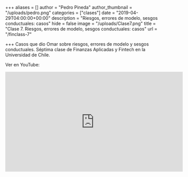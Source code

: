 +++
aliases = []
author = "Pedro Pineda"
author_thumbnail = "/uploads/pedro.png"
categories = ["clases"]
date = "2019-04-29T04:00:00+00:00"
description = "Riesgos, errores de modelo, sesgos conductuales: casos"
hide = false
image = "/uploads/Clase7.png"
title = "Clase 7. Riesgos, errores de modelo, sesgos conductuales: casos"
url = "/finclass-7"

+++
Casos que dio Omar sobre riesgos, errores de modelo y sesgos conductuales. Séptima clase de Finanzas Aplicadas y Fintech en la Universidad de Chile.

Ver en YouTube:

<iframe width="560" height="315" src="https://www.youtube.com/embed/f2g_XUTLuAM" frameborder="0" allow="accelerometer; autoplay; encrypted-media; gyroscope; picture-in-picture" allowfullscreen></iframe>